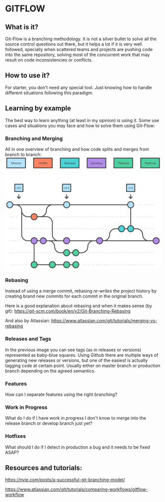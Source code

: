 

# GITFLOW

## What is it?
Git-Flow is a branching methodology. It is not a silver bullet to solve all the source control questions out there, but it helps a lot if it is very well followed, specially when scattered teams and projects are pushing code into the same repository, solving most of the concurrent work that may result on code inconsistencies or conflicts.

## How to use it?
For starter, you don't need any special tool. Just knowing how to handle different situations following this paradigm.

## Learning by example
The best way to learn anything (at least in my opinion) is using it.
Some use cases and situations you may face and how to solve them using Git-Flow:

### Branching and Merging
All in one overview of branching and how code splits and merges from branch to branch:
![Git flow workflow - Hotfix Branches](branching_overview.svg)

### Rebasing
Instead of using a merge commit, rebasing _re-writes_ the project history by creating brand new commits for each commit in the original branch.

Here is a good explanation about rebasing and when it makes sense (by git):
https://git-scm.com/book/en/v2/Git-Branching-Rebasing

And also by Atlassian:
https://www.atlassian.com/git/tutorials/merging-vs-rebasing

### Releases and Tags
In the previous image you can see tags (as in releases or versions) represented as baby-blue squares.
Using Github there are multiple ways of generating new releases or versions, but one of the easiest is actually tagging code at certain point. Usually either on master branch or production branch depending on the agreed semantics.

### Features
How can I separate features using the right branching?

### Work in Progress
What do I do if I have work in progress I don't know to merge into the release branch or develop branch just yet?

### Hotfixes
What should I do if I detect in production a bug and it needs to be fixed ASAP?




## Resources and tutorials:

https://nvie.com/posts/a-successful-git-branching-model/

https://www.atlassian.com/git/tutorials/comparing-workflows/gitflow-workflow
